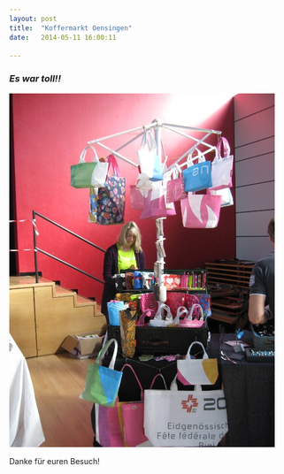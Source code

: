 ```yaml
---
layout: post
title:  "Koffermarkt Oensingen"
date:   2014-05-11 16:00:11

---
```


### *Es war toll!!*


<img src="/images/oensingen.jpg"/>

Danke für euren Besuch!